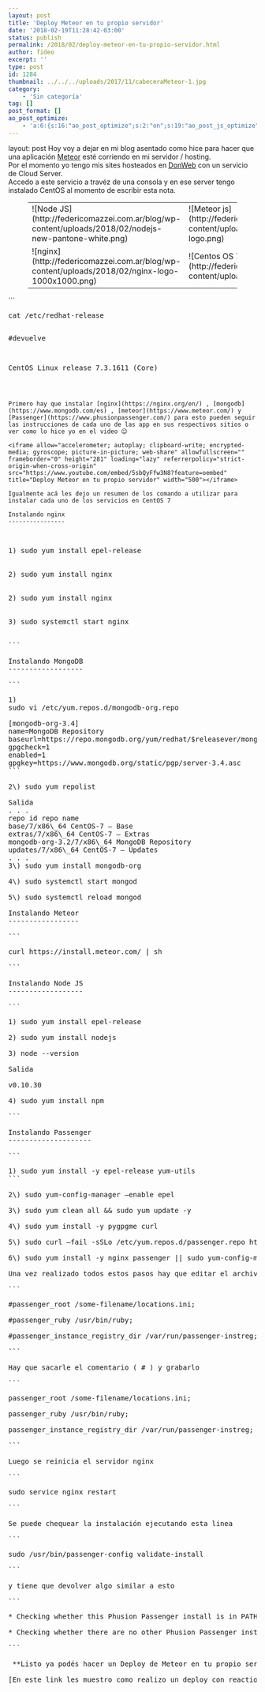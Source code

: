 ```yaml
---
layout: post
title: 'Deploy Meteor en tu propio servidor'
date: '2018-02-19T11:28:42-03:00'
status: publish
permalink: /2018/02/deploy-meteor-en-tu-propio-servidor.html
author: fideo
excerpt: ''
type: post
id: 1284
thumbnail: ../../../uploads/2017/11/cabeceraMeteor-1.jpg
category:
    - 'Sin categoría'
tag: []
post_format: []
ao_post_optimize:
    - 'a:6:{s:16:"ao_post_optimize";s:2:"on";s:19:"ao_post_js_optimize";s:2:"on";s:20:"ao_post_css_optimize";s:2:"on";s:12:"ao_post_ccss";s:2:"on";s:16:"ao_post_lazyload";s:2:"on";s:15:"ao_post_preload";s:0:"";}'
---
```

layout: post
Hoy voy a dejar en mi blog asentado como hice para hacer que una aplicación [Meteor](https://guide.meteor.com/deployment.html) esté corriendo en mi servidor / hosting.  
Por el momento yo tengo mis sites hosteados en [DonWeb](https://donweb.com/) con un servicio de Cloud Server.  
Accedo a este servicio a travéz de una consola y en ese server tengo instalado CentOS al momento de escribir esta nota.

<figure class="wp-block-table aligncenter"><table><tbody><tr><td>![Node JS](http://federicomazzei.com.ar/blog/wp-content/uploads/2018/02/nodejs-new-pantone-white.png)</td><td>![Meteor js](http://federicomazzei.com.ar/blog/wp-content/uploads/2018/02/Meteor-logo.png)</td></tr><tr><td>![nginx](http://federicomazzei.com.ar/blog/wp-content/uploads/2018/02/nginx-logo-1000x1000.png)</td><td>![Centos OS 7](http://federicomazzei.com.ar/blog/wp-content/uploads/2018/02/centos_logo.png)</td></tr></tbody></table>

</figure>```
<pre class="wp-block-preformatted">cat /etc/redhat-release

#devuelve

CentOS Linux release 7.3.1611 (Core)

```

Primero hay que instalar [nginx](https://nginx.org/en/) , [mongodb](https://www.mongodb.com/es) , [meteor](https://www.meteor.com/) y [Passenger](https://www.phusionpassenger.com/) para esto pueden seguir las instrucciones de cada uno de las app en sus respectivos sitios o ver como lo hice yo en el video 😉

<iframe allow="accelerometer; autoplay; clipboard-write; encrypted-media; gyroscope; picture-in-picture; web-share" allowfullscreen="" frameborder="0" height="281" loading="lazy" referrerpolicy="strict-origin-when-cross-origin" src="https://www.youtube.com/embed/5sbQyFfw3N8?feature=oembed" title="Deploy Meteor en tu propio servidor" width="500"></iframe>

Igualmente acá les dejo un resumen de los comando a utilizar para instalar cada uno de los servicios en CentOS 7

Instalando nginx
----------------

```
<pre class="wp-block-preformatted">1) sudo yum install epel-release<br></br>
2) sudo yum install nginx<br></br>
2) sudo yum install nginx<br></br>
3) sudo systemctl start nginx<br></br>
```

Instalando MongoDB
------------------

```
<pre class="wp-block-preformatted">1) 
sudo vi /etc/yum.repos.d/mongodb-org.repo

[mongodb-org-3.4]
name=MongoDB Repository
baseurl=https://repo.mongodb.org/yum/redhat/$releasever/mongodb-org/3.4/x86_64/
gpgcheck=1
enabled=1
gpgkey=https://www.mongodb.org/static/pgp/server-3.4.asc
```

2\) sudo yum repolist

Salida  
. . .  
repo id repo name  
base/7/x86\_64 CentOS-7 – Base  
extras/7/x86\_64 CentOS-7 – Extras  
mongodb-org-3.2/7/x86\_64 MongoDB Repository  
updates/7/x86\_64 CentOS-7 – Updates  
. . .  
3\) sudo yum install mongodb-org

4\) sudo systemctl start mongod

5\) sudo systemctl reload mongod

Instalando Meteor
-----------------

```
<pre class="wp-block-preformatted">curl https://install.meteor.com/ | sh

```

Instalando Node JS
------------------

```
<pre class="wp-block-preformatted">1) sudo yum install epel-release

2) sudo yum install nodejs

3) node --version

Salida

v0.10.30

4) sudo yum install npm

```

Instalando Passenger
--------------------

```
<pre class="wp-block-preformatted">1) sudo yum install -y epel-release yum-utils
```

2\) sudo yum-config-manager –enable epel

3\) sudo yum clean all &amp;&amp; sudo yum update -y

4\) sudo yum install -y pygpgme curl

5\) sudo curl –fail -sSLo /etc/yum.repos.d/passenger.repo https://oss-binaries.phusionpassenger.com/yum/definitions/el-passenger.repo

6\) sudo yum install -y nginx passenger || sudo yum-config-manager –enable cr &amp;&amp; sudo yum install -y nginx passenger

Una vez realizado todos estos pasos hay que editar el archivo passenger.conf ubicado /etc/nginx/conf.d/passenger.conf . Esto nos permitirá hacer un **deploy meteor en tu propio servidor**.

```
<pre class="wp-block-preformatted">#passenger_root /some-filename/locations.ini;

#passenger_ruby /usr/bin/ruby;

#passenger_instance_registry_dir /var/run/passenger-instreg;

```

Hay que sacarle el comentario ( # ) y grabarlo

```
<pre class="wp-block-preformatted">passenger_root /some-filename/locations.ini;

passenger_ruby /usr/bin/ruby;

passenger_instance_registry_dir /var/run/passenger-instreg;

```

Luego se reinicia el servidor nginx

```
<pre class="wp-block-preformatted">sudo service nginx restart

```

Se puede chequear la instalación ejecutando esta linea

```
<pre class="wp-block-preformatted">sudo /usr/bin/passenger-config validate-install

```

y tiene que devolver algo similar a esto

```
<pre class="wp-block-preformatted">* Checking whether this Phusion Passenger install is in PATH... ?

* Checking whether there are no other Phusion Passenger installations... ?

```

 **Listo ya podés hacer un Deploy de Meteor en tu propio servidor.**

[En este link les muestro como realizo un deploy con reaction commerce corriendo en mi propio servidor.](http://federicomazzei.com.ar/blog/reaction-commerce-usando-propio-servidor/)